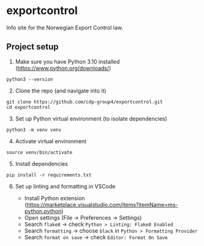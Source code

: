 # exportcontrol

Info site for the Norwegian Export Control law.

## Project setup

1. Make sure you have Python 3.10 installed (https://www.python.org/downloads/)

```
python3 --version
```

2. Clone the repo (and navigate into it)

```
git clone https://github.com/cdp-group4/exportcontrol.git
cd exportcontrol
```

3. Set up Python virtual environment (to isolate dependencies)

```
python3 -m venv venv
```

4. Activate virtual environment

```
source venv/bin/activate
```

5. Install dependencies

```
pip install -r requirements.txt
```

6. Set up linting and formatting in VSCode

   - Install Python extension (https://marketplace.visualstudio.com/items?itemName=ms-python.python)
   - Open settings (File -> Preferences -> Settings)
   - Search `flake8` -> check `Python > Linting: Flake8 Enabled`
   - Search `formatting` -> choose `black` in `Python > Formatting Provider`
   - Search `format on save` -> check `Editor: Format On Save`
